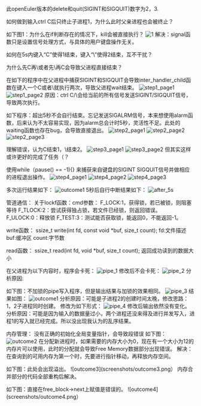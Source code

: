 此openEuler版本的delete和quit(SIGINT和SIGQUIT)数字为2，3.

如何做到输入ctrl C后只终止子进程1，为什么此时父亲进程也会被终止？

如下图1：为什么在if判断存在的情况下，kill会被直接执行？
![1](screenshots/1.png)
解决：signal函数只是设置信号处理方式，与具体的用户键盘操作无关。

如何在5s内键入“C”使得1结束，键入“\”使得2结束，互不干扰？

为什么先C再\或者先\再C会导致父进程直接结束？

在如下的程序中在父进程中捕获SIGINT和SIGQUIT会导致inter_handler_child函数在键入一个C或者\就执行两次，导致父进程wait结束。
![step1_page1](screenshots/step1_page1.png)
![step1_page2](screenshots/step1_page2.png)
原因：ctrl C/\会给当前的所有信号发送SIGINT/SIGQUIT信号，导致两次执行。

如下程序：超出5秒不会自行结束。忘记发送SIGALRM信号，本来想使用alarm函数，后来认为不太容易实现，因为alarm总会计时5秒，灵活性不足。此处的waiting函数也存在bug，会导致直接退出。
![step2_page1](screenshots/step2_page1.png)
![step2_page2](screenshots/step2_page2.png)
![step2_page3](screenshots/step2_page3.png)

理解错误，认为C结束1，\结束2。
![step3_page1](screenshots/step3_page1.png)
![step3_page2](screenshots/step3_page2.png)
但其实这样或许更好的完成了任务（？
 
使用while（pause() == -1){}
来捕获来自键盘的SIGINT SIGQUIT信号并做相应的进程退出操作。
![step4_page1](screenshots/step4_page1.png)
![step4_page2](screenshots/step4_page2.png)
![step4_page3](screenshots/step4_page3.png)

多次运行结果如下：
![outcome1](screenshots/outcome1.png)
5秒后自行中断结果如下：
![after_5s](screenshots/outcome_after5s.png)





管道通信：
关于lockf函数：cmd参数：
F_LOCK:1，获得锁，若已被锁，则阻塞等待
F_TLOCK:2：尝试获得独占锁，若文件已经锁，则返回错误。
F_ULOCK:0：释放锁
F_TEST:3：测试能否获取锁，能返回0，不能返回-1。

write函数：
ssize_t write(int fd, const void *buf, size_t count);
fd:文件描述
buf:缓冲区
count:字节数

read函数：
ssize_t read(int fd, void *buf, size_t count);
返回成功读到的数据大小

在父进程为以下内容时，程序会卡死：
![pipe_1](screenshots/pipe_page1.png)
修改后不会卡死：
![pipe_2](screenshots/pipe_page2.png)
分析原因:

如下图：不加锁的pipe写入程序，但是输出结果与加锁的效果相同。
![pipe_3](screenshots/pipe_page3.png)
结果如图：
![outcome1](screenshots/pipe_outcome1.png)
分析原因：可能是子进程2的创建时间太晚，修改思路：1，2子进程同时创建。
修改为如下形式：
![pipe_4](screenshots/pipe_page4.png)
修改后输出依然没有变化。
分析原因：可能是因为输入的数据量过小，两个进程还没来得及进行并发写入，进程1的写入就已经完成。所以没出现我认为的乱序结果。


内存管理：
没有正确的初始化全局变量指针，会导致段错误
如下图：
![outcome2](screenshots/outcome2.png)
在分配新进程时，如果需要的内存大小为0，现在有一个大小为12的内存片可以使用，此时的分配就会导致Free Memory数据部分出现错误。
解决：在查询到的可用内存为第一个时，先要进行指针移动，再释放内存空间。

如下图：此处会出现溢出。
![outcome3](screenshots/outcome3.png）
内存合并部分的代码全部重构后解决。

如下图：直接在free_block->next上赋值是错误的。
![outcome4](screenshots/outcome4.png）